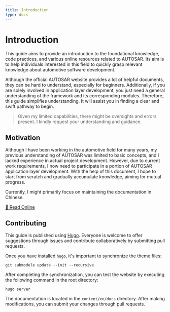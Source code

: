 ```yaml
---
title: Introduction
type: docs
---
```


# Introduction

This guide aims to provide an introduction to the foundational knowledge, code practices, and various online resources related to AUTOSAR. Its aim is to help individuals interested in this field to quickly grasp relevant knowledge about automotive software development.

Although the official AUTOSAR website provides a lot of helpful documents, they can be hard to understand, especially for beginners. Additionally, if you are solely involved in application layer development, you just need a general understanding of the framework and its corresponding modules. Therefore, this guide simplifies understanding. It will assist you in finding a clear and swift pathway to begin.

>Given my limited capabilities, there might be oversights and errors present. I kindly request your understanding and guidance.

## Motivation

Although I have been working in the automotive field for many years, my previous understanding of AUTOSAR was limited to basic concepts, and I lacked experience in actual project development. However, due to current work requirements, I now need to participate in a portion of AUTOSAR application layer development. With the help of this document, I hope to start from scratch and gradually accumulate knowledge, aiming for mutual progress.

Currently, I might primarily focus on maintaining the documentation in Chinese.

[📖 Read Online](https://autosar.kohsruhe.com/)

## Contributing

This guide is published using [Hugo](https://gohugo.io/). Everyone is welcome to offer suggestions through issues and contribute collaboratively by submitting pull requests.

Once you have installed `hugo`, it's important to synchronize the theme files:

```shell
git submodule update --init --recursive
```

After completing the synchronization, you can test the website by executing the following command in the root directory:

```shell
hugo server
```

The documentation is located in the `content/en/docs` directory. After making modifications, you can submit your changes through pull requests.